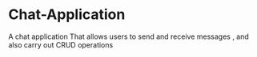 # Chat-Application
A chat application That allows users to send and receive messages , and also carry out CRUD operations

